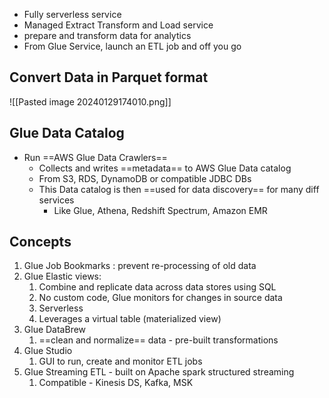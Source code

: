 - Fully serverless service 
- Managed Extract Transform and Load service 
- prepare and transform data for analytics 
- From Glue Service, launch an ETL job and off you go

## Convert Data in Parquet format
![[Pasted image 20240129174010.png]]

## Glue Data Catalog
- Run ==AWS Glue Data Crawlers==
	- Collects and writes ==metadata== to AWS Glue Data catalog 
	- From S3, RDS, DynamoDB or compatible JDBC DBs
	- This Data catalog is then ==used for data discovery== for many diff services
		- Like Glue, Athena, Redshift Spectrum, Amazon EMR

## Concepts 
1. Glue Job Bookmarks : prevent re-processing of old data 
2. Glue Elastic views:
	1. Combine and replicate data across data stores using SQL 
	2. No custom code, Glue monitors for changes in source data
	3. Serverless
	4. Leverages a virtual table (materialized view)
3. Glue DataBrew
	1. ==clean and normalize== data - pre-built transformations 
4. Glue Studio 
	1. GUI to run, create and monitor ETL jobs
5. Glue Streaming ETL - built on Apache spark structured streaming
	1. Compatible - Kinesis DS, Kafka, MSK
